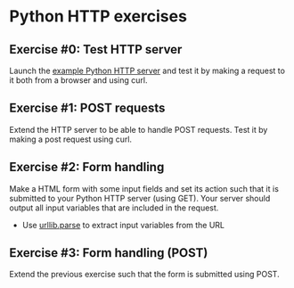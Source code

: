 # Python HTTP exercises

## Exercise #0: Test HTTP server

Launch the [example Python HTTP server](../) and test it by making a request to it both from a browser and using curl.


## Exercise #1: POST requests

Extend the HTTP server to be able to handle POST requests.
Test it by making a post request using curl.


## Exercise #2: Form handling

Make a HTML form with some input fields and set its action such that it is submitted to your Python HTTP server (using GET). Your server should output all input variables that are included in the request.

  - Use [urllib.parse](https://docs.python.org/3/library/urllib.parse.html) to extract input variables from the URL


## Exercise #3: Form handling (POST)

Extend the previous exercise such that the form is submitted using POST.
